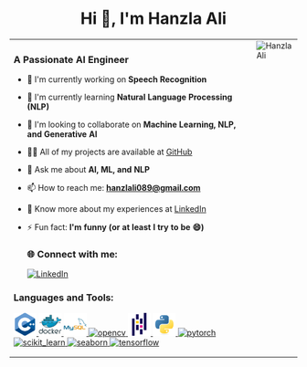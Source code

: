 <h1 align="center">Hi 👋, I'm Hanzla Ali</h1>

<table>
  <tr>
    <td valign="top">
      <h3>A Passionate AI Engineer</h3>

- 🔭 I'm currently working on **Speech Recognition**
  
- 🌱 I'm currently learning **Natural Language Processing (NLP)**
  
- 🤝 I'm looking to collaborate on **Machine Learning, NLP, and Generative AI**
  
- 👨‍💻 All of my projects are available at [GitHub](https://github.com/hanzlali089)
   
- 💬 Ask me about **AI, ML, and NLP**
  
- 📫 How to reach me: **hanzlali089@gmail.com**
  
- 📄 Know more about my experiences at [LinkedIn](https://www.linkedin.com/in/hanzlaali)
    
- ⚡ Fun fact: **I'm funny (or at least I try to be 😄)**  

    <h3>🌐 Connect with me:</h3>
    <a href="https://linkedin.com/in/hanzlaali" target="_blank">
      <img src="https://raw.githubusercontent.com/rahuldkjain/github-profile-readme-generator/master/src/images/icons/Social/linked-in-alt.svg" alt="LinkedIn" height="30" width="40" />
    </a>
  <!-- Add more social icons here -->
</p>

<h3 align="left">Languages and Tools:</h3>
<p align="left"> 
  <a href="https://www.w3schools.com/cpp/" target="_blank" rel="noreferrer"> 
    <img src="https://raw.githubusercontent.com/devicons/devicon/master/icons/cplusplus/cplusplus-original.svg" alt="cplusplus" width="40" height="40"/> 
  </a> 
  <a href="https://www.docker.com/" target="_blank" rel="noreferrer"> 
    <img src="https://raw.githubusercontent.com/devicons/devicon/master/icons/docker/docker-original-wordmark.svg" alt="docker" width="40" height="40"/> 
  </a> 
  <a href="https://www.mysql.com/" target="_blank" rel="noreferrer"> 
    <img src="https://raw.githubusercontent.com/devicons/devicon/master/icons/mysql/mysql-original-wordmark.svg" alt="mysql" width="40" height="40"/> 
  </a> 
  <a href="https://opencv.org/" target="_blank" rel="noreferrer"> 
    <img src="https://www.vectorlogo.zone/logos/opencv/opencv-icon.svg" alt="opencv" width="40" height="40"/> 
  </a> 
  <a href="https://pandas.pydata.org/" target="_blank" rel="noreferrer"> 
    <img src="https://raw.githubusercontent.com/devicons/devicon/2ae2a900d2f041da66e950e4d48052658d850630/icons/pandas/pandas-original.svg" alt="pandas" width="40" height="40"/> 
  </a> 
  <a href="https://www.python.org" target="_blank" rel="noreferrer"> 
    <img src="https://raw.githubusercontent.com/devicons/devicon/master/icons/python/python-original.svg" alt="python" width="40" height="40"/> 
  </a> 
  <a href="https://pytorch.org/" target="_blank" rel="noreferrer"> 
    <img src="https://www.vectorlogo.zone/logos/pytorch/pytorch-icon.svg" alt="pytorch" width="40" height="40"/> 
  </a> 
  <a href="https://scikit-learn.org/" target="_blank" rel="noreferrer"> 
    <img src="https://upload.wikimedia.org/wikipedia/commons/0/05/Scikit_learn_logo_small.svg" alt="scikit_learn" width="40" height="40"/> 
  </a> 
  <a href="https://seaborn.pydata.org/" target="_blank" rel="noreferrer"> 
    <img src="https://seaborn.pydata.org/_images/logo-mark-lightbg.svg" alt="seaborn" width="40" height="40"/> 
  </a> 
  <a href="https://www.tensorflow.org" target="_blank" rel="noreferrer"> 
    <img src="https://www.vectorlogo.zone/logos/tensorflow/tensorflow-icon.svg" alt="tensorflow" width="40" height="40"/> 
  </a> 
</p>
    </td>
    <td valign="top">
      <img src="https://github.com/user-attachments/assets/27c1620e-8710-42ee-9bd2-c96f8c951efb" alt="Hanzla Ali" width="400"/>
    </td>
  </tr>
</table>
